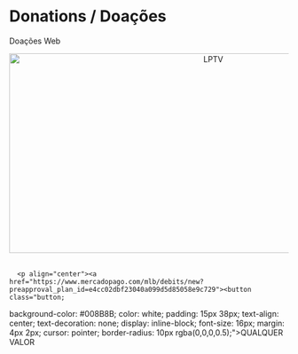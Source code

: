 # Donations / Doações
Doações Web


<!DOCTYPE html>
<html lang="en,es,pt-br">
   

    


 

<head>

</head>
<body>
<p align="center"><img src="https://raw.githubusercontent.com/GamerCleanVic/donations/gh-pages/LPTV.jpeg" alt="LPTV" height="360" width="720"/><br /><br />
      
      <p align="center"><a href="https://www.mercadopago.com/mlb/debits/new?preapproval_plan_id=e4cc02dbf23040a099d5d85058e9c729"><button class="button; 
background-color: #008B8B; color: white; padding: 15px 38px; text-align: center; text-decoration: none; display: inline-block; font-size: 16px; margin: 4px 2px; cursor: pointer; border-radius: 10px rgba(0,0,0,0.5);">QUALQUER VALOR</button></a></p>


 </body>   

</html>


 








